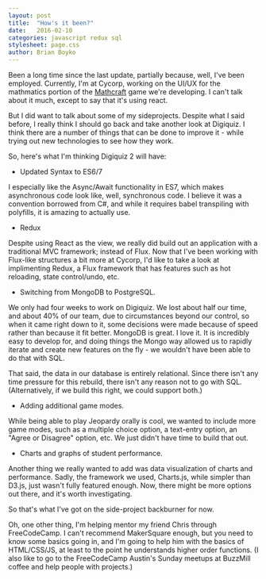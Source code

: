 ```yaml
---
layout: post
title:  "How's it been?"
date:   2016-02-10
categories: javascript redux sql
stylesheet: page.css
author: Brian Boyko
---
```


Been a long time since the last update, partially because, well, I've been employed.  Currently, I'm at Cycorp, working on the UI/UX for the mathmatics portion of the [Mathcraft](http://www.cyc.com/mathcraft/) game we're developing. I can't talk about it much, except to say that it's using react. 

But I did want to talk about some of my sideprojects.  Despite what I said before, I really think I should go back and take another look at Digiquiz.  I think there are a number of things that can be done to improve it - while trying out new technologies to see how they work. 

So, here's what I'm thinking Digiquiz 2 will have:

* Updated Syntax to ES6/7

I especially like the Async/Await functionality in ES7, which makes asynchronous code look like, well, synchronous code.  I believe it was a convention borrowed from C#, and while it requires babel transpiling with polyfills, it is amazing to actually use. 

* Redux

Despite using React as the view, we really did build out an application with a traditional MVC framework; instead of Flux.  Now that I've been working with Flux-like structures a bit more at Cycorp, I'd like to take a look at implimenting Redux, a Flux framework that has features such as hot reloading, state control/undo, etc.  

* Switching from MongoDB to PostgreSQL.  

We only had four weeks to work on Digiquiz. We lost about half our time, and about 40% of our team, due to circumstances beyond our control, so when it came right down to it, some decisions were made because of speed rather than because it fit better.  MongoDB is great. I love it. It is incredibly easy to develop for, and doing things the Mongo way allowed us to rapidly iterate and create new features on the fly - we wouldn't have been able to do that with SQL. 

That said, the data in our database is entirely relational. Since there isn't any time pressure for this rebuild, there isn't any reason not to go with SQL. (Alternatively, if we build this right, we could support both.) 

* Adding additional game modes. 

While being able to play Jeopardy orally is cool, we wanted to include more game modes, such as a multiple choice option, a text-entry option, an "Agree or Disagree" option, etc.  We just didn't have time to build that out. 

* Charts and graphs of student performance.

Another thing we really wanted to add was data visualization of charts and performance.  Sadly, the framework we used, Charts.js, while simpler than D3.js, just wasn't fully featured enough.  Now, there might be more options out there, and it's worth investigating. 

So that's what I've got on the side-project backburner for now. 

Oh, one other thing, I'm helping mentor my friend Chris through FreeCodeCamp. I can't recommend MakerSquare enough, but you need to know some basics going in, and I'm going to help him with the basics of HTML/CSS/JS, at least to the point he understands higher order functions. (I also like to go to the FreeCodeCamp Austin's Sunday meetups at BuzzMill coffee and help people with projects.)